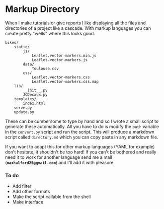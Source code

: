 # Markup Directory

When I make tutorials or give reports I like displaying all the files and directories of a project like a cascade. With markup languages you can create pretty "wells" where this looks good:

	bikes/
        static/
            js/
                Leaflet.vector-markers.min.js
                Leaflet.vector-markers.js
            data/
                Toulouse.csv
            css/
                Leaflet.vector-markers.css
                Leaflet.vector-markers.css.map
        lib/
            __init__.py
            JCDecaux.py
        templates/
            index.html
        serve.py
        update.py

These can be cumbersome to type by hand and so I wrote a small script to generate these automatically. All you have to do is modify the ``path`` variable in the ``convert.py`` script and run the script. This will produce a markdown script called ``directory.md`` which you can copy paste in any markdown file.

If you want to adapt this for other markup languages (YAML for example) don't hesitate, it shouldn't be too hard! If you can't be bothered and really need it to work for another language send me a mail (**``maxhalford25@gmail.com``**) and I'll add it with pleasure.

### To do

- Add filter
- Add other formats
- Make the script callable from the shell
- Make interface
